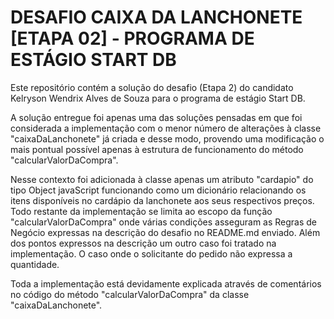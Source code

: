 # DESAFIO CAIXA DA LANCHONETE [ETAPA 02] - PROGRAMA DE ESTÁGIO START DB

Este repositório contém a solução do desafio (Etapa 2) do candidato Kelryson Wendrix Alves de Souza para o programa de estágio Start DB.

A solução entregue foi apenas uma das soluções pensadas em que foi considerada a implementação com o menor número de alterações à classe "caixaDaLanchonete" já criada e desse modo, provendo uma modificação o mais pontual possível apenas à estrutura de funcionamento do método "calcularValorDaCompra". 

Nesse contexto foi adicionada à classe apenas um atributo "cardapio" do tipo Object javaScript funcionando como um dicionário relacionando os itens disponíveis no cardápio da lanchonete aos seus respectivos preços. Todo restante da implementação se limita ao escopo da função "calcularValorDaCompra" onde várias condições asseguram as Regras de Negócio expressas na descrição do desafio no README.md enviado. Além dos pontos expressos na descrição um outro caso foi tratado na implementação. O caso onde o solicitante do pedido não expressa a quantidade. 

Toda a implementação está devidamente explicada através de comentários no código do método "calcularValorDaCompra" da classe "caixaDaLanchonete".
